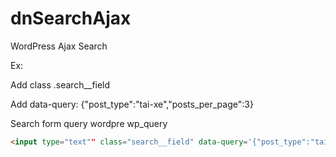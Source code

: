 ﻿# dnSearchAjax
WordPress Ajax Search

Ex:

Add class .search__field

Add data-query: {"post_type":"tai-xe","posts_per_page":3}

Search form query wordpre wp_query
```html
<input type="text"" class="search__field" data-query='{"post_type":"tai-xe","posts_per_page":3}'>
```